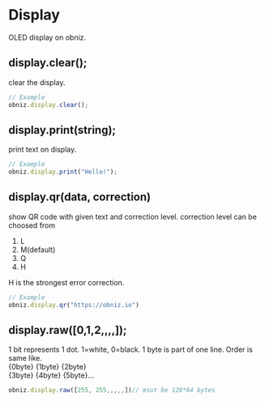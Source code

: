 # Display
OLED display on obniz.

## display.clear();
clear the display.

```Javascript
// Example
obniz.display.clear();
```
## display.print(string);
print text on display.

```Javascript
// Example
obniz.display.print("Hello!");
```
## display.qr(data, correction)
show QR code with given text and correction level.
correction level can be choosed from

1. L
2. M(default)
3. Q
4. H

H is the strongest error correction.

```Javascript
// Example
obniz.display.qr("https://obniz.io")
```


## display.raw([0,1,2,,,,]);

1 bit represents 1 dot. 1=white, 0=black.
1 byte is part of one line.
Order is same like.  
{0byte} {1byte} {2byte}  
{3byte} {4byte} {5byte}...  

```javascript
obniz.display.raw([255, 255,,,,,])// msut be 128*64 bytes
```